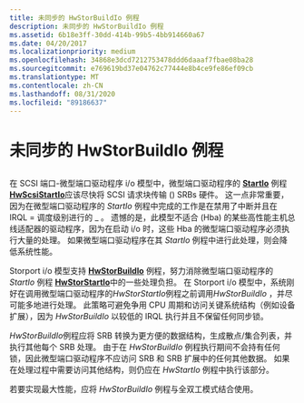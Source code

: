 ```yaml
---
title: 未同步的 HwStorBuildIo 例程
description: 未同步的 HwStorBuildIo 例程
ms.assetid: 6b18e3ff-30dd-414b-99b5-4bb914660a67
ms.date: 04/20/2017
ms.localizationpriority: medium
ms.openlocfilehash: 34868e3dcd7212753478ddd6daaaf7fbae08ba28
ms.sourcegitcommit: e769619bd37e04762c77444e8b4ce9fe86ef09cb
ms.translationtype: MT
ms.contentlocale: zh-CN
ms.lasthandoff: 08/31/2020
ms.locfileid: "89186637"
---
```

# <a name="unsynchronized-hwstorbuildio-routine"></a>未同步的 HwStorBuildIo 例程


## <span id="ddk_unsynchronized_hwstorbuildio_routine_kg"></span><span id="DDK_UNSYNCHRONIZED_HWSTORBUILDIO_ROUTINE_KG"></span>


在 SCSI 端口-微型端口驱动程序 i/o 模型中，微型端口驱动程序的 [**StartIo**](/windows-hardware/drivers/ddi/wdm/nc-wdm-driver_startio) 例程 [**HwScsiStartIo**](/previous-versions/windows/hardware/drivers/ff557323(v=vs.85))应该尽快将 SCSI 请求块传输 () SRBs 硬件。 这一点非常重要，因为在微型端口驱动程序的 *StartIo* 例程中完成的工作是在禁用了中断并且在 IRQL = 调度级别进行的 \_ 。 遗憾的是，此模型不适合 (Hba) 的某些高性能主机总线适配器的驱动程序，因为在启动 i/o 时，这些 Hba 的微型端口驱动程序必须执行大量的处理。 如果微型端口驱动程序在其 *StartIo* 例程中进行此处理，则会降低系统性能。

Storport i/o 模型支持 [**HwStorBuildIo**](/windows-hardware/drivers/ddi/storport/nc-storport-hw_buildio) 例程，努力消除微型端口驱动程序的 *StartIo* 例程 [**HwStorStartIo**](/windows-hardware/drivers/ddi/storport/nc-storport-hw_startio)中的一些处理负担。 在 Storport i/o 模型中，系统刚好在调用微型端口驱动程序的*HwStorStartIo*例程之前调用*HwStorBuildIo* ，并尽可能多地进行处理。 此策略可避免争用 CPU 周期和访问关键系统结构（例如设备扩展），因为 *HwStorBuildIo* 以较低的 IRQL 执行并且不保留任何同步锁。

*HwStorBuildIo*例程应将 SRB 转换为更方便的数据结构，生成散点/集合列表，并执行其他每个 SRB 处理。 由于在 *HwStorBuildIo* 例程执行期间不会持有任何锁，因此微型端口驱动程序不应访问 SRB 和 SRB 扩展中的任何其他数据。 如果在处理过程中需要访问其他结构，则仍应在 *HwStartIo* 例程中执行该部分。

若要实现最大性能，应将 *HwStorBuildIo* 例程与全双工模式结合使用。

 

